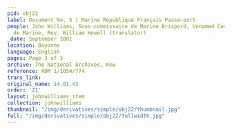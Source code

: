 ```yaml
---
pid: obj22
label: Document No. 5 | Marine République Français Passe-port
people: John Williams, Sous-commissaire de Marine Brispord, Unnamed Commissaire Principal
  de Marine, Rev. William Howell (translator)
_date: September 1801
location: Bayonne
language: English
pages: Page 3 of 3
archive: The National Archives, Kew
reference: ADM 1/1054/774
trans_link:
original_name: 14.01.43
order: '21'
layout: johnwilliams_item
collection: johnwilliams
thumbnail: "/img/derivatives/simple/obj22/thumbnail.jpg"
full: "/img/derivatives/simple/obj22/fullwidth.jpg"
---
```

